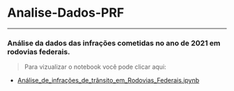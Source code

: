 # Analise-Dados-PRF 
---
### Análise da dados das infrações cometidas no ano de 2021 em rodovias federais.
> Para vizualizar o notebook você pode clicar aqui:
 + [Análise_de_infrações_de_trânsito_em_Rodovias_Federais.ipynb](\Análise_de_infrações_de_trânsito_em_Rodovias_Federais.ipynb)


